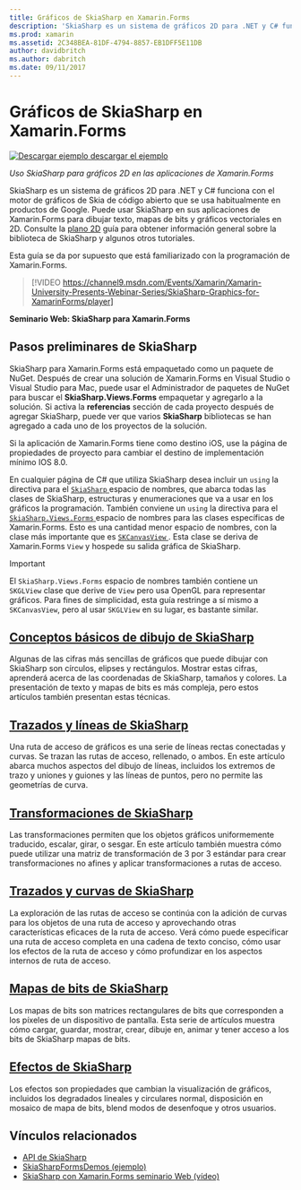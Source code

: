 ```yaml
---
title: Gráficos de SkiaSharp en Xamarin.Forms
description: 'SkiaSharp es un sistema de gráficos 2D para .NET y C# funciona con el motor de gráficos de Skia de código abierto que se usa habitualmente en productos de Google. Esta guía explica cómo usar SkiaSharp para gráficos 2D en las aplicaciones de Xamarin.Forms.'
ms.prod: xamarin
ms.assetid: 2C348BEA-81DF-4794-8857-EB1DFF5E11DB
author: davidbritch
ms.author: dabritch
ms.date: 09/11/2017
---
```


# <a name="skiasharp-graphics-in-xamarinforms"></a>Gráficos de SkiaSharp en Xamarin.Forms

[![Descargar ejemplo](~/media/shared/download.png) descargar el ejemplo](https://developer.xamarin.com/samples/xamarin-forms/SkiaSharpForms/Demos/)

_Uso SkiaSharp para gráficos 2D en las aplicaciones de Xamarin.Forms_

SkiaSharp es un sistema de gráficos 2D para .NET y C# funciona con el motor de gráficos de Skia de código abierto que se usa habitualmente en productos de Google. Puede usar SkiaSharp en sus aplicaciones de Xamarin.Forms para dibujar texto, mapas de bits y gráficos vectoriales en 2D. Consulte la [plano 2D](~/graphics-games/skiasharp/index.md) guía para obtener información general sobre la biblioteca de SkiaSharp y algunos otros tutoriales.

Esta guía se da por supuesto que está familiarizado con la programación de Xamarin.Forms.

> [!VIDEO https://channel9.msdn.com/Events/Xamarin/Xamarin-University-Presents-Webinar-Series/SkiaSharp-Graphics-for-XamarinForms/player]

**Seminario Web: SkiaSharp para Xamarin.Forms**

## <a name="skiasharp-preliminaries"></a>Pasos preliminares de SkiaSharp

SkiaSharp para Xamarin.Forms está empaquetado como un paquete de NuGet. Después de crear una solución de Xamarin.Forms en Visual Studio o Visual Studio para Mac, puede usar el Administrador de paquetes de NuGet para buscar el **SkiaSharp.Views.Forms** empaquetar y agregarlo a la solución. Si activa la **referencias** sección de cada proyecto después de agregar SkiaSharp, puede ver que varios **SkiaSharp** bibliotecas se han agregado a cada uno de los proyectos de la solución.

Si la aplicación de Xamarin.Forms tiene como destino iOS, use la página de propiedades de proyecto para cambiar el destino de implementación mínimo IOS 8.0.

En cualquier página de C# que utiliza SkiaSharp desea incluir un `using` la directiva para el [ `SkiaSharp` ](xref:SkiaSharp) espacio de nombres, que abarca todas las  clases de SkiaSharp, estructuras y enumeraciones que va a usar en los gráficos la programación. También conviene un `using` la directiva para el [ `SkiaSharp.Views.Forms` ](xref:SkiaSharp.Views.Forms) espacio de nombres para las clases específicas de Xamarin.Forms. Esto es una cantidad menor espacio de nombres, con la clase más importante que es [ `SKCanvasView` ](xref:SkiaSharp.Views.Forms.SKCanvasView). Esta clase se deriva de Xamarin.Forms `View`  y hospede su salida gráfica de SkiaSharp.

> [!IMPORTANT]
> El `SkiaSharp.Views.Forms` espacio de nombres también contiene un `SKGLView` clase que derive de `View` pero usa OpenGL para representar gráficos. Para fines de simplicidad, esta guía restringe a sí mismo a `SKCanvasView`, pero al usar `SKGLView` en su lugar, es bastante similar.

## <a name="skiasharp-drawing-basicsbasicsindexmd"></a>[Conceptos básicos de dibujo de SkiaSharp](basics/index.md)

Algunas de las cifras más sencillas de gráficos que puede dibujar con SkiaSharp son círculos, elipses y rectángulos. Mostrar estas cifras, aprenderá acerca de las coordenadas de SkiaSharp, tamaños y colores. La presentación de texto y mapas de bits es más compleja, pero estos artículos también presentan estas técnicas.

## <a name="skiasharp-lines-and-pathspathsindexmd"></a>[Trazados y líneas de SkiaSharp](paths/index.md)

Una ruta de acceso de gráficos es una serie de líneas rectas conectadas y curvas. Se trazan las rutas de acceso, rellenado, o ambos. En este artículo abarca muchos aspectos del dibujo de líneas, incluidos los extremos de trazo y uniones y guiones y las líneas de puntos, pero no permite las geometrías de curva.

## <a name="skiasharp-transformstransformsindexmd"></a>[Transformaciones de SkiaSharp](transforms/index.md)

Las transformaciones permiten que los objetos gráficos uniformemente traducido, escalar, girar, o sesgar. En este artículo también muestra cómo puede utilizar una matriz de transformación de 3 por 3 estándar para crear transformaciones no afines y aplicar transformaciones a rutas de acceso.

## <a name="skiasharp-curves-and-pathscurvesindexmd"></a>[Trazados y curvas de SkiaSharp](curves/index.md)

La exploración de las rutas de acceso se continúa con la adición de curvas para los objetos de una ruta de acceso y aprovechando otras características eficaces de la ruta de acceso. Verá cómo puede especificar una ruta de acceso completa en una cadena de texto conciso, cómo usar los efectos de la ruta de acceso y cómo profundizar en los aspectos internos de ruta de acceso.

## <a name="skiasharp-bitmapsbitmapsindexmd"></a>[Mapas de bits de SkiaSharp](bitmaps/index.md)

Los mapas de bits son matrices rectangulares de bits que corresponden a los píxeles de un dispositivo de pantalla. Esta serie de artículos muestra cómo cargar, guardar, mostrar, crear, dibuje en, animar y tener acceso a los bits de SkiaSharp mapas de bits.

## <a name="skiasharp-effectseffectsindexmd"></a>[Efectos de SkiaSharp](effects/index.md)

Los efectos son propiedades que cambian la visualización de gráficos, incluidos los degradados lineales y circulares normal, disposición en mosaico de mapa de bits, blend modos de desenfoque y otros usuarios.

## <a name="related-links"></a>Vínculos relacionados

- [API de SkiaSharp](https://docs.microsoft.com/dotnet/api/skiasharp)
- [SkiaSharpFormsDemos (ejemplo)](https://developer.xamarin.com/samples/xamarin-forms/SkiaSharpForms/Demos/)
- [SkiaSharp con Xamarin.Forms seminario Web (vídeo)](https://channel9.msdn.com/Events/Xamarin/Xamarin-University-Presents-Webinar-Series/SkiaSharp-Graphics-for-XamarinForms)
